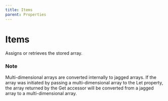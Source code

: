 ```yaml
---
title: Items
parent: Properties
---
```


# Items

Assigns or retrieves the stored array.

### Note 
Multi-dimensional arrays are converted internally to jagged arrays. If the array was initiated by passing a multi-dimensional array to the Let property, the array returned by the Get accessor will be converted from a jagged array to a multi-dimensional array.
